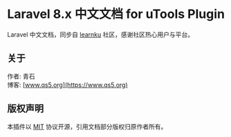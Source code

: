 # Laravel 8.x 中文文档 for uTools Plugin

Laravel 中文文档，同步自 [learnku](https://learnku.com/docs/laravel/8.x) 社区，感谢社区热心用户与平台。

## 关于

作者: 青石  
博客: [www.qs5.org](https://www.qs5.org)

## 版权声明

本插件以 [MIT](LICENSE) 协议开源，引用文档部分版权归原作者所有。
